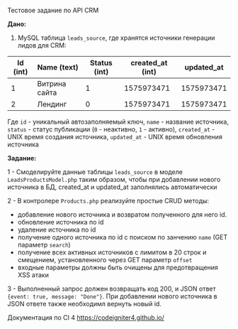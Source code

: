 Тестовое задание по API CRM

**Дано:**

1. MySQL таблица `leads_source`, где хранятся источники генерации лидов для CRM:

Id (int)  | Name (text) | Status (int) | created_at (int) | updated_at |
------------- | ------------- | ------------- | ------------- | -------------
1  | Витрина сайта  | 1 | 1575973471 | 1575973471
2  | Лендинг  | 0 | 1575973471 | 1575973471

Где `id` - уникальный автозаполняемый ключ, `name` - название источника, `status` - статус публикации (`0` - неактивно, `1` - активно), `created_at` - UNIX время создания источника, `updated_at`  - UNIX время обновления источника

**Задание:**

1 - Смоделируйте данные таблицы `leads_source` в моделе `LeadsProductsModel.php` таким образом, чтобы при добавлении нового источника в БД, created_at и updated_at заполнялись автоматически

2 - В контролере `Products.php` реализуйте простые CRUD методы:
- добавление нового источника и возвратом полученного для него id.
- обновление источника по id
- удаление источника по id
- получение одного источника по id с поиском по занчению `name` (GET параметр `search`)
- получение всех активных источников c лимитом в 20 строк и смещением, установленного через GET параметр `offset`
- входные параметры должны быть очищены для предотвращения XSS атаки

3 - Выполненный запрос должен возвращать код 200, и JSON ответ `{event: true, message: "Done"}`. При добавлении нового источника в JSON ответе также необходимл вернуть новый id.

Документация по CI 4
https://codeigniter4.github.io/
